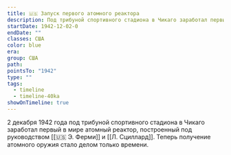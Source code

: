 ```yaml
---
title: 🇺🇸 Запуск первого атомного реактора
description: Под трибуной спортивного стадиона в Чикаго заработал первый в мире атомный реактор. Теперь получение атомного оружия стало делом только времени.
startDate: 1942-12-02-0
endDate: ""
classes: США
color: blue
era: 
group: США
path: 
pointsTo: "1942"
type: ""
tags:
  - timeline
  - timeline-40ka
showOnTimeline: true
---
```


2 декабря 1942 года под трибуной спортивного стадиона в Чикаго заработал первый в мире атомный реактор, построенный под руководством [[🇺🇸 Э. Ферми]] и [[Л. Сциллард]]. Теперь получение атомного оружия стало делом только времени. 